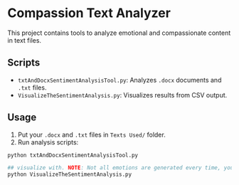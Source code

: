 # Compassion Text Analyzer

This project contains tools to analyze emotional and compassionate content in text files.

## Scripts

- `txtAndDocxSentimentAnalysisTool.py`: Analyzes `.docx` documents and `.txt` files.
- `VisualizeTheSentimentAnalysis.py`: Visualizes results from CSV output.

## Usage

1. Put your `.docx` and `.txt` files in `Texts Used/` folder.
2. Run analysis scripts:

```bash
python txtAndDocxSentimentAnalysisTool.py

## visualize with. NOTE: Not all emotions are generated every time, you may have to edit the columns_of_interest list
python VisualizeTheSentimentAnalysis.py
